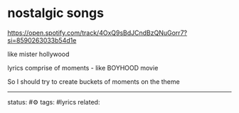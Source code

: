 # nostalgic songs
https://open.spotify.com/track/4OxQ9sBdJCndBzQNuGorr7?si=8590263033b54d1e

like mister hollywood

lyrics comprise of moments - like BOYHOOD movie

So I should try to create buckets of moments on the theme

---
status: #⚙️ 
tags: #lyrics 
related: 
